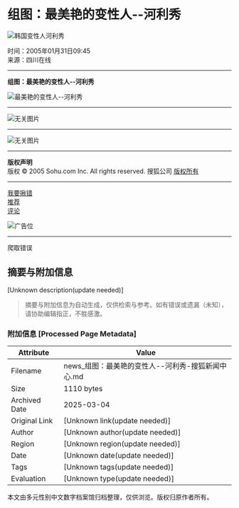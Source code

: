 # 组图：最美艳的变性人--河利秀

![韩国变性人河利秀](https://photo.sohu.com/20050131/Img224169873.jpg)

时间：2005年01月31日09:45  
来源：四川在线  

---

**组图：最美艳的变性人--河利秀**

![最美艳的变性人--河利秀](https://images.sohu.com/ccc.gif)

---

![无关图片](https://images.sohu.com/ccc.gif)

---

![无关图片](https://images.sohu.com/ccc.gif)

---

**版权声明**  
版权 © 2005 Sohu.com Inc. All rights reserved. 搜狐公司 [版权所有](https://www.sohu.com/about/copyright.html)

---

[我要揪错](https://check.news.sohu.com/article_add_form.php?newstitle=组图：最美艳的变性人--河利秀)  
[推荐](https://dynamic.sohu.com/template/system/sendsms.jsp?TITLE=%D7%E9%CD%BC%A3%BA%D7%EE%C3%C0%D1%DE%B5%C4%B1%E4%D0%D4%C8%CB--%BA%D3%C0%FB%D0%E3&CLS=1&URL=https://news.sohu.com/20050131/n224168973.shtml)  
[评论](https://comment.news.sohu.com/comment/topic.jsp?id=224168973)  

![广告位](https://images.sohu.com/ccc.gif)  

---

爬取错误
<!-- tcd_original_link http://news.sohu.com/20050131/n224168973.shtml -->


## 摘要与附加信息

<!-- tcd_abstract -->
[Unknown description(update needed)]
<!-- tcd_abstract_end -->

> 摘要与附加信息为自动生成，仅供检索与参考。如有错误或遗漏（未知），请协助编辑指正，不胜感激。

### 附加信息 [Processed Page Metadata]

| Attribute       | Value                                  |
|-----------------|----------------------------------------|
| Filename        | news_组图：最美艳的变性人--河利秀-搜狐新闻中心.md                             |
| Size            | 1110 bytes                           |
| Archived Date   | 2025-03-04                             |
| Original Link   | [Unknown link(update needed)]                       |
| Author          | [Unknown author(update needed)]                               |
| Region          | [Unknown region(update needed)]                               |
| Date            | [Unknown date(update needed)]                                 |
| Tags            | [Unknown tags(update needed)]                                 |
| Evaluation            | [Unknown type(update needed)]                                 |
<!-- tcd_table_end -->

本文由多元性别中文数字档案馆归档整理，仅供浏览。版权归原作者所有。
